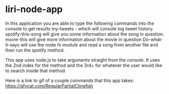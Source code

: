 # liri-node-app



In this application you are able to type the following commands into the console to get results
       my-tweets - which will console log tweet history. 
       spotify-this-song will give you some information about the song in question.
       movie-this will give more information about the movie in question
       Do-what-it-says will use the node fs module and read a song from another file and then run the spotify method.

This app uses node.js to take arguments straight from the console. It uses the 2nd index for the method and the 3rd+ for whatever the user would like to search inside that method. 

Here is a link to gif of a couple commands that this app takes:
https://gfycat.com/RegularPartialClingfish
